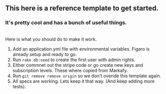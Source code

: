 ## This here is a reference template to get started.

### It's pretty cool and has a bunch of useful things.

<br>
Here is what you should do to make it work.

1. Add an application.yml file with environmental variables. Figaro is already setup and ready to go.
2. Run `rake db:seed` to create the first user with admin rights.
3. Either commnet out the stripe code or go create new keys and subscription levels. These where copied from Markafy.
4. Run `git remove remove origin` so we don't overide this template again.
5. All specs are working. Lets keep it that way. (And keep adding more tests).
